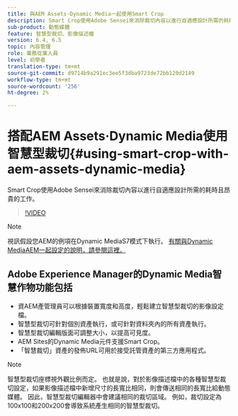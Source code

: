 ```yaml
---
title: 與AEM Assets·Dynamic Media一起使用Smart Crop
description: Smart Crop使用Adobe Sensei來消除裁切內容以進行自適應設計所需的耗時且昂貴的工作。
sub-product: 動態媒體
feature: 智慧型裁切、影像描述檔
version: 6.4, 6.5
topic: 內容管理
role: 業務從業人員
level: 初學者
translation-type: tm+mt
source-git-commit: d9714b9a291ec3ee5f3dba9723de72bb120d2149
workflow-type: tm+mt
source-wordcount: '256'
ht-degree: 2%

---
```



# 搭配AEM Assets·Dynamic Media使用智慧型裁切{#using-smart-crop-with-aem-assets-dynamic-media}

Smart Crop使用Adobe Sensei來消除裁切內容以進行自適應設計所需的耗時且昂貴的工作。

>[!VIDEO](https://video.tv.adobe.com/v/21519/)

>[!NOTE]
>
>視訊假設您AEM的例項在Dynamic MediaS7模式下執行。 [有關與Dynamic MediaAEM一起設定的說明，請參閱這裡。](https://helpx.adobe.com/tw/experience-manager/6-3/assets/using/config-dynamic-fp-14410.html)

## Adobe Experience Manager的Dynamic Media智慧作物功能包括

* 資AEM產管理員可以根據裝置寬度和高度，輕鬆建立智慧型裁切的影像設定檔。
* 智慧型裁切可針對個別資產執行，或可針對資料夾內的所有資產執行。
* 智慧型裁切編輯版面可調整大小，以提高可見度。
* AEM Sites的Dynamic Media元件支援Smart Crop。
* 「智慧裁切」資產的發佈URL可用於接受託管資產的第三方應用程式。

>[!NOTE]
>
>智慧型裁切座標視外觀比例而定。 也就是說，對於影像描述檔中的各種智慧型裁切設定，如果影像描述檔中新增尺寸的長寬比相同，則會傳送相同的長寬比給動態媒體。 因此，智慧型裁切編輯器中會建議相同的裁切區域。 例如，裁切設定為100x100和200x200會導致系統產生相同的智慧型裁切。
